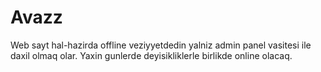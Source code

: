 # Avazz
Web sayt hal-hazirda offline veziyyetdedin yalniz admin panel vasitesi ile daxil olmaq olar. Yaxin gunlerde deyisikliklerle birlikde online olacaq. 
